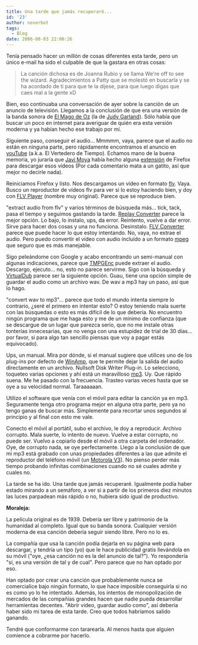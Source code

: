 ```yaml
---
title: Una tarde que jamás recuperaré...
id: '23'
author: neverbot
tags:
  - Blog
date: 2006-08-03 22:00:26
---
```


Tenía pensado hacer un millón de cosas diferentes esta tarde, pero un único e-mail ha sido el culpable de que la gastara en otras cosas:

> La canción dichosa es de Joanna Rubio y se llama We're off to see the wizard. Agradecimientos a Patty que se molestó en buscarla y se ha acordado de ti para que te la dijese, para que luego digas que caes mal a la gente xD

Bien, eso continuaba una conversación de ayer sobre la canción de un anuncio de televisión. Llegamos a la conclusión de que era una versión de la banda sonora de [El Mago de Oz](http://www.imdb.com/title/tt0032138/) (la de [Judy Garland](http://www.imdb.com/name/nm0000023/)). Sólo había que buscar un poco en internet para averiguar de quién era esta versión moderna y ya habían hecho ese trabajo por mí.

Siguiente paso, conseguir el audio... Mmmmm, vaya, parece que el audio no están en ninguna parte, pero rápidamente encontramos el anuncio en [youTube](http://www.youtube.com/watch?v=PnfcYx0tTVw) (a.k.a. El Vertedero de Tiempo). Echamos mano de la buena memoria, yo juraría que [Javi Moya](http://javimoya.com/blog/) había hecho alguna [extensión](http://javimoya.com/blog/youtube.php) de Firefox para descargar esos vídeos (Por cada comentario mata a un gatito, así que mejor no decirle nada).

Reiniciamos Firefox y listo. Nos descargamos un vídeo en formato [flv](http://en.wikipedia.org/wiki/FLV). Vaya. Busco un reproductor de vídeos flv para ver si lo estoy haciendo bien, y doy con [FLV Player](http://www.martijndevisser.com/blog/) (nombre muy original). Parece que se reproduce bien.

"extract audio from flv" y varios términos de búsqueda más... tick, tack, pasa el tiempo y seguimos gastando la tarde. [Replay Converter](http://www.applian.com/replay-converter/index.php) parece la mejor opción. Lo bajo, lo instalo, ups, da error. Reintento, vuelve a dar error. Sirve para hacer dos cosas y una no funciona. Desinstalo. [FLV Converter](http://www.manuales-e.com/content/view/66/43/) parece que puede hacer lo que estoy intentando. No, vaya, no extrae el audio. Pero puedo convertir el vídeo con audio incluído a un formato [mpeg](http://en.wikipedia.org/wiki/Mpeg) que seguro que es más manejable.

Sigo peleándome con Google y acabo encontrando un semi-manual con algunas indicaciones, parece que [TMPGEnc](http://www.tmpgenc.net/en/e_main.html) puede extraer el audio. Descargo, ejecuto... no, esto no parece servirme. Sigo con la búsqueda y [VirtualDub](http://www.virtualdub.org/) parece ser la siguiente opción. Guau, tiene una opción simple de guardar el audio como un archivo wav. De wav a mp3 hay un paso, así que lo hago.

"convert wav to mp3"... parece que todo el mundo intenta siempre lo contrario, ¿seré el primero en intentar esto? O estoy teniendo mala suerte con las búsquedas o esto es más difícil de lo que debería. No encuentro ningún programa que me haga esto y me de un mínimo de confianza (que se descargue de un lugar que parezca serio, que no me instale otras tonterías innecesarias, que no venga con una estupidez de trial de 30 días... por favor, si para algo tan sencillo piensas que voy a pagar estás equivocado).

Ups, un manual. Mira por dónde, si el manual sugiere que utilices uno de los plug-ins por defecto de [WinAmp](http://www.winamp.com/), que te permite dejar la salida del audio directamente en un archivo. Nullsoft Disk Writer Plug-in. Lo selecciono, toqueteo varias opciones y ahí está un maravilloso [mp3](http://en.wikipedia.org/wiki/MP3). Uy. Que rápido suena. Me he pasado con la frecuencia. Trasteo varias veces hasta que se oye a su velocidad normal. Taraaaaaan.

Utilizo el software que venía con el móvil para editar la canción ya en mp3. Seguramente tenga otro programa mejor en alguna otra parte, pero ya no tengo ganas de buscar más. Simplemente para recortar unos segundos al principio y al final con esto me vale.

Conecto el móvil al portátil, subo el archivo, le doy a reproducir. Archivo corrupto. Mala suerte, lo intento de nuevo. Vuelve a estar corrupto, no puede ser. Vuelvo a copiarlo desde el móvil a otra carpeta del ordenador. Oye, de corrupto nada, se oye perfectamente. Llego a la conclusión de que mi mp3 está grabado con unas propiedades diferentes a las que admite el reproductor del teléfono móvil (un [Motorola V3](http://direct.motorola.com/SPN/web_producthome.asp?Country=ESP&language=SPN&productid=30299)). No pienso perder más tiempo probando infinitas combinaciones cuando no sé cuales admite y cuales no.

La tarde se ha ido. Una tarde que jamás recuperaré. Igualmente podía haber estado mirando a un semáforo, a ver si a partir de los primeros diez minutos las luces parpadean más rápido o no, hubiera sido igual de productivo.

**Moraleja:**

La película original es de 1939. Debería ser libre y patrimonio de la humanidad al completo. Igual que su banda sonora. Cualquier versión moderna de esa canción debería seguir siendo libre. Pero no lo es.

La compañía que usa la canción podía dejarla en su página web para descargar, y tendría un tipo (yo) que le hace publicidad gratis llevándola en su móvil ("oye, ¿esa canción no es la del anuncio de tal?"). Yo respondería "si, es una versión de tal y de cual". Pero parece que no han optado por eso.

Han optado por crear una canción que probablemente nunca se comercialice bajo ningún formato, lo que hace imposible conseguirla si no es como yo lo he intentado. Además, los intentos de monopolización de mercados de las compañías grandes hacen que nadie pueda desarrollar herramientas decentes. "Abrir video, guardar audio como", así debería haber sido mi tarea de esta tarde. Creo que todos habríamos salido ganando.

Tendré que conformarme con tararearla. Al menos hasta que alguien comience a cobrarme por hacerlo.